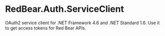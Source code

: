 # RedBear.Auth.ServiceClient
OAuth2 service client for .NET Framework 4.6 and .NET Standard 1.6. Use it to get access tokens for Red Bear APIs.
